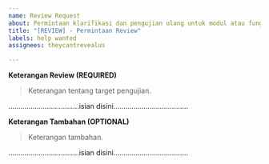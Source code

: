 ```yaml
---
name: Review Request
about: Permintaan klarifikasi dan pengujian ulang untuk modul atau fungsi tertentu
title: "[REVIEW] - Permintaan Review"
labels: help wanted
assignees: theycantrevealus

---
```


**Keterangan Review (REQUIRED)**
>Keterangan tentang target pengujian.

...................................isian disini.....................................

**Keterangan Tambahan (OPTIONAL)**
>Keterangan tambahan.

...................................isian disini.....................................

